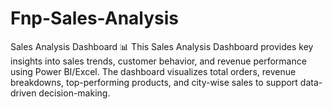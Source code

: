# Fnp-Sales-Analysis
Sales Analysis Dashboard 📊 This Sales Analysis Dashboard provides key insights into sales trends, customer behavior, and revenue performance using Power BI/Excel. The dashboard visualizes total orders, revenue breakdowns, top-performing products, and city-wise sales to support data-driven decision-making. 
